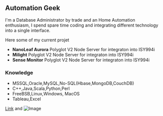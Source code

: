 ## Automation Geek

I'm a Database Administrator by trade and an Home Automation enthusiasm, I spend spare time coding and integrating different technology into a single interface. 

Here some of my current projet

- **NanoLeaf Aurora** Polyglot V2 Node Server for integraton into ISY994i
- **Milight** Polyglot V2 Node Server for integraton into ISY994i
- **Sense Monitor** Polyglot V2 Node Server for integraton into ISY994i

### Knowledge

- MSSQL,Oracle,MySQL,No-SQL(Hbase,MongoDB,CouchDB)
- C++,Java,Scala,Python,Perl
- FreeBSB,Linux,Windows, MacOS
- Tableau,Excel

[Link](url) and ![Image](src)
